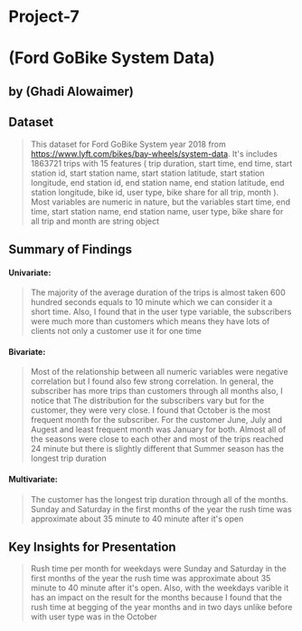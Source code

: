 # Project-7
# (Ford GoBike System Data)
## by (Ghadi Alowaimer)


## Dataset

> This dataset for Ford GoBike System year 2018 from https://www.lyft.com/bikes/bay-wheels/system-data. It's includes 1863721 trips with 15 features ( trip duration, start time, end time, start station id, start station name, start station latitude, start station longitude, end station id, end station name, end station latitude, end station longitude, bike id, user type, bike share for all trip, month ). Most variables are numeric in nature, but the variables start time, end time, start station name, end station name, user type, bike share for all trip and month are string object


## Summary of Findings

 #### Univariate: 
 > The majority of the average duration of the trips is almost taken 600 hundred seconds equals to 10 minute which we can consider it a short time. Also, I found that in the user type variable, the subscribers were much more than customers which means they have lots of clients not only a customer use it for one time
 
 #### Bivariate: 
 > Most of the relationship between all numeric variables were negative correlation but I found also few strong correlation. In general, the subscriber has more trips than customers through all months also, I notice that  The distribution for the subscribers vary but for the customer, they were very close. I found that October is the most frequent month for the subscriber. For the customer June, July and Augest and least frequent month was January for both. Almost all of the seasons were close to each other and most of the trips reached 24 minute but there is slightly different that Summer season has the longest trip duration

 #### Multivariate: 
 > The customer has the longest trip duration through all of the months. Sunday and Saturday in the first months of the year the rush time was approximate about 35 minute to 40 minute after it's open 


## Key Insights for Presentation

> Rush time per month for weekdays were Sunday and Saturday in the first months of the year the rush time was approximate about 35 minute to 40 minute after it's open. Also, with the weekdays varible it has an impact on the result for the months because I found that the rush time at begging of the year months and in two days unlike before with user type was in the October
